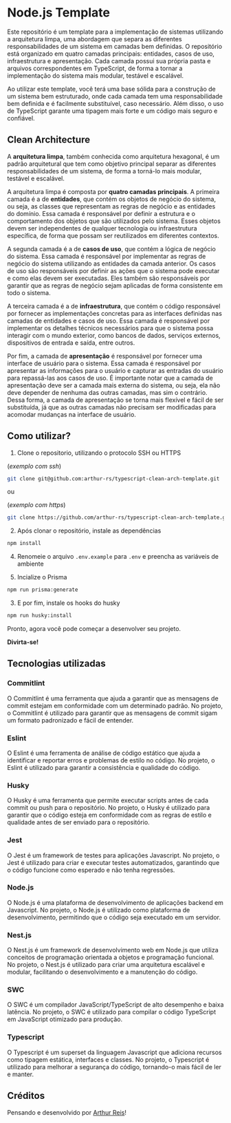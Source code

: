 # Node.js Template

Este repositório é um template para a implementação de sistemas utilizando a arquitetura limpa, uma abordagem que separa as diferentes responsabilidades de um sistema em camadas bem definidas. O repositório está organizado em quatro camadas principais: entidades, casos de uso, infraestrutura e apresentação. Cada camada possui sua própria pasta e arquivos correspondentes em TypeScript, de forma a tornar a implementação do sistema mais modular, testável e escalável. 

Ao utilizar este template, você terá uma base sólida para a construção de um sistema bem estruturado, onde cada camada tem uma responsabilidade bem definida e é facilmente substituível, caso necessário. Além disso, o uso de TypeScript garante uma tipagem mais forte e um código mais seguro e confiável.

## Clean Architecture

A **arquitetura limpa**, também conhecida como arquitetura hexagonal, é um padrão arquitetural que tem como objetivo principal separar as diferentes responsabilidades de um sistema, de forma a torná-lo mais modular, testável e escalável.

A arquitetura limpa é composta por **quatro camadas principais**. A primeira camada é a de **entidades**, que contém os objetos de negócio do sistema, ou seja, as classes que representam as regras de negócio e as entidades do domínio. Essa camada é responsável por definir a estrutura e o comportamento dos objetos que são utilizados pelo sistema. Esses objetos devem ser independentes de qualquer tecnologia ou infraestrutura específica, de forma que possam ser reutilizados em diferentes contextos.

A segunda camada é a de **casos de uso**, que contém a lógica de negócio do sistema. Essa camada é responsável por implementar as regras de negócio do sistema utilizando as entidades da camada anterior. Os casos de uso são responsáveis por definir as ações que o sistema pode executar e como elas devem ser executadas. Eles também são responsáveis por garantir que as regras de negócio sejam aplicadas de forma consistente em todo o sistema.

A terceira camada é a de **infraestrutura**, que contém o código responsável por fornecer as implementações concretas para as interfaces definidas nas camadas de entidades e casos de uso. Essa camada é responsável por implementar os detalhes técnicos necessários para que o sistema possa interagir com o mundo exterior, como bancos de dados, serviços externos, dispositivos de entrada e saída, entre outros.

Por fim, a camada de **apresentação** é responsável por fornecer uma interface de usuário para o sistema. Essa camada é responsável por apresentar as informações para o usuário e capturar as entradas do usuário para repassá-las aos casos de uso. É importante notar que a camada de apresentação deve ser a camada mais externa do sistema, ou seja, ela não deve depender de nenhuma das outras camadas, mas sim o contrário. Dessa forma, a camada de apresentação se torna mais flexível e fácil de ser substituída, já que as outras camadas não precisam ser modificadas para acomodar mudanças na interface de usuário.

## Como utilizar?

1. Clone o repositorio, utilizando o protocolo SSH ou HTTPS

(*exemplo com ssh*)

```bash
git clone git@github.com:arthur-rs/typescript-clean-arch-template.git
```

ou

 (*exemplo com https*)

```bash
git clone https://github.com/arthur-rs/typescript-clean-arch-template.git
```

2. Após clonar o repositório, instale as dependências

```bash
npm install
```
4. Renomeie o arquivo `.env.example` para `.env` e preencha as variáveis de ambiente

5. Incialize o Prisma

```bash
npm run prisma:generate
```

3. E por fim, instale os hooks do husky

```bash
npm run husky:install
```

Pronto, agora você pode começar a desenvolver seu projeto.

**Divirta-se!**

## Tecnologias utilizadas

### Commitlint

O Commitlint é uma ferramenta que ajuda a garantir que as mensagens de commit estejam em conformidade com um determinado padrão. No projeto, o Commitlint é utilizado para garantir que as mensagens de commit sigam um formato padronizado e fácil de entender.

### Eslint

O Eslint é uma ferramenta de análise de código estático que ajuda a identificar e reportar erros e problemas de estilo no código. No projeto, o Eslint é utilizado para garantir a consistência e qualidade do código.

### Husky

O Husky é uma ferramenta que permite executar scripts antes de cada commit ou push para o repositório. No projeto, o Husky é utilizado para garantir que o código esteja em conformidade com as regras de estilo e qualidade antes de ser enviado para o repositório.

### Jest

O Jest é um framework de testes para aplicações Javascript. No projeto, o Jest é utilizado para criar e executar testes automatizados, garantindo que o código funcione como esperado e não tenha regressões.

### Node.js

O Node.js é uma plataforma de desenvolvimento de aplicações backend em Javascript. No projeto, o Node.js é utilizado como plataforma de desenvolvimento, permitindo que o código seja executado em um servidor.

### Nest.js

O Nest.js é um framework de desenvolvimento web em Node.js que utiliza conceitos de programação orientada a objetos e programação funcional. No projeto, o Nest.js é utilizado para criar uma arquitetura escalável e modular, facilitando o desenvolvimento e a manutenção do código.

### SWC

O SWC é um compilador JavaScript/TypeScript de alto desempenho e baixa latência. No projeto, o SWC é utilizado para compilar o código TypeScript em JavaScript otimizado para produção.

### Typescript

O Typescript é um superset da linguagem Javascript que adiciona recursos como tipagem estática, interfaces e classes. No projeto, o Typescript é utilizado para melhorar a segurança do código, tornando-o mais fácil de ler e manter.

## Créditos

Pensando e desenvolvido por [Arthur Reis](https://github.com/arthur-rs)!